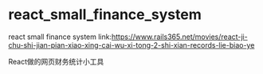 # react_small_finance_system
react small finance system         link:https://www.rails365.net/movies/react-ji-chu-shi-jian-pian-xiao-xing-cai-wu-xi-tong-2-shi-xian-records-lie-biao-ye

React做的网页财务统计小工具
